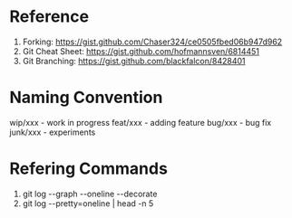 # Reference
1. Forking: https://gist.github.com/Chaser324/ce0505fbed06b947d962
2. Git Cheat Sheet: https://gist.github.com/hofmannsven/6814451
3. Git Branching: https://gist.github.com/blackfalcon/8428401

# Naming Convention
wip/xxx - work in progress
feat/xxx - adding feature
bug/xxx - bug fix
junk/xxx - experiments

# Refering Commands
1. git log --graph --oneline --decorate
2. git log --pretty=oneline | head -n 5

